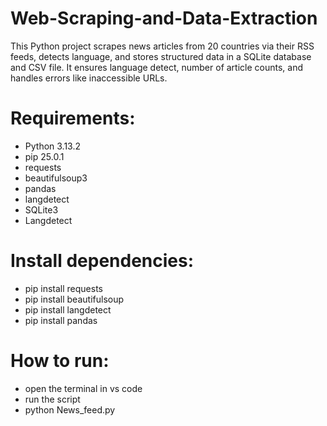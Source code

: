 # Web-Scraping-and-Data-Extraction
This Python project scrapes news articles from 20 countries via their RSS feeds, detects language, and stores structured data in a SQLite database and CSV file. 
It ensures language detect, number of article counts, and handles errors like inaccessible URLs.

# Requirements:
  - Python 3.13.2
  - pip 25.0.1
  - requests
  - beautifulsoup3
  - pandas
  - langdetect
  - SQLite3
  - Langdetect

# Install dependencies:
  - pip install requests
  - pip install beautifulsoup
  - pip install langdetect
  - pip install pandas

# How to run:
  - open the terminal in vs code
  - run the script
  - python News_feed.py


